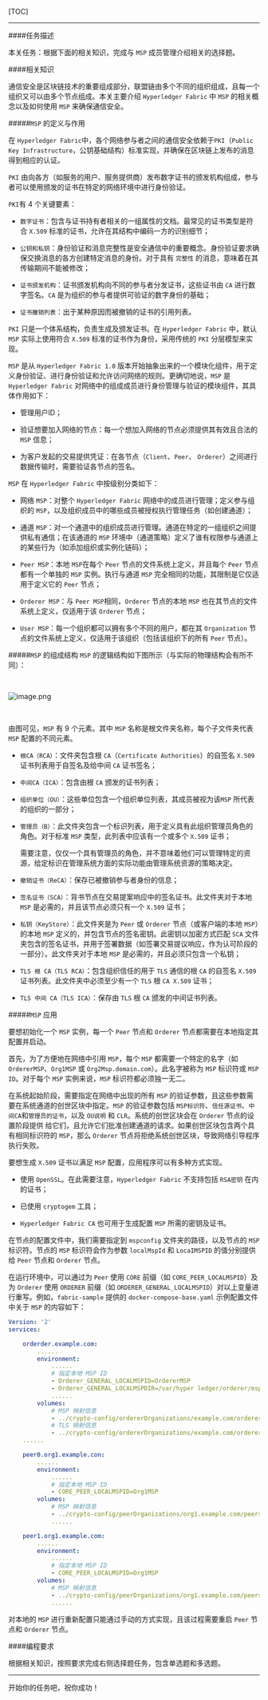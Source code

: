 [TOC]

---

####任务描述

本关任务：根据下面的相关知识，完成与 `MSP` 成员管理介绍相关的选择题。

####相关知识

通信安全是区块链技术的重要组成部分，联盟链由多个不同的组织组成，且每一个组织又可以由多个节点组成。本关主要介绍 `Hyperledger Fabric` 中 `MSP` 的相关概念以及如何使用 `MSP` 来确保通信安全。

#####`MSP` 的定义与作用

在 `Hyperledger Fabric`中，各个网络参与者之间的通信安全依赖于`PKI`（`Public Key Infrastructure`，公钥基础结构）标准实现，并确保在区块链上发布的消息得到相应的认证。

`PKI` 由向各方（如服务的用户、服务提供商）发布数字证书的颁发机构组成，参与者可以使用颁发的证书在特定的网络环境中进行身份验证。

`PKI`有 4 个关键要素：

- `数字证书`：包含与证书持有者相关的一组属性的文档。最常见的证书类型是符合 `X.509` 标准的证书，允许在其结构中编码一方的识别细节；

- `公钥和私钥`：身份验证和消息完整性是安全通信中的重要概念。身份验证要求确保交换消息的各方创建特定消息的身份。对于具有 `完整性` 的消息，意味着在其传输期间不能被修改；

- `证书颁发机构`：证书颁发机构向不同的参与者分发证书，这些证书由 `CA` 进行数字签名。`CA` 是为组织的参与者提供可验证的数字身份的基础；

- `证书撇销列表`：出于某种原因而被撤销的证书的引用列表。

`PKI` 只是一个体系结构，负责生成及颁发证书。在 `Hyperledger Fabric` 中，默认 `MSP` 实际上使用符合 `X.509` 标准的证书作为身份，采用传统的 `PKI` 分层模型来实现。

`MSP` 是从 `Hyperledger Fabric 1.0` 版本开始抽象出来的一个模块化组件，用于定义身份验证、进行身份验证和允许访问网络的规则。更确切地说，`MSP` 是 `Hyperledger Fabric` 对网络中的组成成员进行身份管理与验证的模块组件，其具体作用如下：

- 管理用户ID；

- 验证想要加入网络的节点：每一个想加入网络的节点必须提供其有效且合法的 `MSP` 信息；

- 为客户发起的交易提供凭证：在各节点（`Client`、`Peer`、 `Orderer`）之间进行数据传输时，需要验证各节点的签名。

`MSP` 在 `Hyperledger Fabric` 中按级别分类如下：

- 网络 `MSP`：对整个 `Hyperledger Fabric` 网络中的成员进行管理；定义参与组织的 `MSP`，以及组织成员中的哪些成员被授权执行管理任务（如创建通道）；

- 通道 `MSP`：对一个通道中的组织成员进行管理。通道在特定的一组组织之间提供私有通信；在该通道的 `MSP` 环境中（通道策略）定义了谁有权限参与通道上的某些行为（如添加组织或实例化链码）；

- `Peer MSP`：本地 `MSP`在每个 `Peer` 节点的文件系统上定义，并且每个 `Peer` 节点都有一个单独的 `MSP` 实例。执行与通道 `MSP` 完全相同的功能，其限制是它仅适用于定义它的 `Peer` 节点；

- `Orderer MSP`：与 `Peer MSP`相同，`Orderer` 节点的本地 `MSP` 也在其节点的文件系统上定义，仅适用于该 `Orderer` 节点；

- `User MSP`：每一个组织都可以拥有多个不同的用户，都在其 `Organization` 节点的文件系统上定义，仅适用于该组织（包括该组织下的所有 `Peer` 节点）。

#####`MSP` 的组成结构
`MSP` 的逻辑结构如下图所示（与实际的物理结构会有所不同）：

<br>

![image.png](https://ww1.sinaimg.cn/large/006alGmrgy1gc5hpm3ss1j310m0bgt9d.jpg)

<br>

由图可见，`MSP` 有 9 个元素。其中 `MSP` 名称是根文件夹名称，每个子文件夹代表 `MSP` 配置的不同元素。

- `根CA（RCA）`：文件夹包含根 `CA`（`Certificate Authorities`）的自签名 `X.509` 证书列表用于自签名及给中间 `CA` 证书签名；

- `中间CA（ICA）`：包含由根 `CA` 颁发的证书列表；

- `组织单位（OU）`：这些单位包含一个组织单位列表，其成员被视为该`MSP` 所代表的组织的一部分；

- `管理员（B）`：此文件夹包含一个标识列表，用于定义具有此组织管理员角色的角色。对于标准 `MSP` 类型，此列表中应该有一个或多个 `X.509` 证书；

    需要注意，仅仅一个具有管理员的角色，并不意味着他们可以管理特定的资源，给定标识在管理系统方面的实际功能由管理系统资源的策略决定。

- `撤销证书（ReCA）`：保存已被撤销参与者身份的信息；

- `签名证书（SCA）`：背书节点在交易提案响应中的签名证书。此文件夹对于本地 `MSP` 是必需的，并且该节点必须只有一个 `X.509` 证书；

- `私钥（KeyStore）`：此文件夹是为 `Peer` 或 `Orderer` 节点（或客户端的本地 `MSP`）的本地 `MSP` 定义的，并包含节点的签名密钥。此密钥以加密方式匹配 `SCA` 文件夹包含的签名证书，并用于签署数据（如签署交易提议响应，作为认可阶段的一部分）。此文件夹对于本地 `MSP` 是必需的，并且必须只包含一个私钥；

- `TLS 根 CA（TLS RCA）`：包含组织信任的用于 `TLS` 通信的根 `CA` 的自签名 `X.509` 证书列表。此文件夹中必须至少有一个 `TLS` 根 `CA X.509` 证书；

- `TLS 中间 CA（TLS ICA）`：保存由 `TLS` 根 `CA` 颁发的中间证书列表。

#####`MSP` 应用

要想初始化一个 `MSP` 实例，每一个 `Peer` 节点和 `Orderer` 节点都需要在本地指定其配置并启动。

首先，为了方便地在网络中引用 `MSP`，每个 `MSP` 都需要一个特定的名字（如 `OrdererMSP`、`Org1MSP` 或 `Org2Msp.domain.com`）。此名字被称为 `MSP` 标识符或 `MSP ID`。对于每个 `MSP` 实例来说，`MSP` 标识符都必须独一无二。

在系统起始阶段，需要指定在网络中出现的所有 `MSP` 的验证参数，且这些参数需要在系统通道的创世区块中指定。`MSP` 的验证参数包括 `MSP标识符`、`信任源证书`、`中间CA`和`管理员的证书`，以及 `OU说明` 和 `CLR`。系统的创世区块会在 `Orderer` 节点的设置阶段提供
给它们，且允许它们批准创建通道的请求。如果创世区块包含两个具有相同标识符的 `MSP`，那么 `Orderer` 节点将拒绝系统创世区块，导致网络引导程序执行失败。

要想生成 `X.509` 证书以满足 `MSP` 配置，应用程序可以有多种方式实现。

- 使用 `OpenSSL`。在此需要注意，`Hyperledger Fabric` 不支持包括 `RSA密钥` 在内的证书；

- 已使用 `cryptogem` 工具；

- `Hyperledger Fabric CA` 也可用于生成配置 `MSP` 所需的密钥及证书。

在节点的配置文件中，我们需要指定到 `mspconfig` 文件夹的路径，以及节点的 `MSP` 标识符。节点的 `MSP` 标识符会作为参数 `localMspId` 和 `LocaIMSPID` 的值分别提供给 `Peer` 节点和 `Orderer` 节点。

在运行环境中，可以通过为 `Peer` 使用 `CORE` 前缀（如 `CORE_PEER_LOCALMSPID`）及为 `Orderer` 使用 `ORDERER` 前缀（如 `ORDERER_GENERAL_LOCALMSPID`）对以上变量进行重写。例如，`fabric-sample` 提供的 `docker-compose-base.yaml` 示例配置文件中关于 `MSP` 的内容如下：

```yaml
Version: '2'
services:

    orderder.example.com:
        ......
        environment:
            ......
            # 指定本地 MSP ID
            - Orderer_GENERAL_LOCALMSPID=OrdererMSP
            - Orderer_GENERAL_LOCALMSPDIR=/var/hyper ledger/orderer/msp
            ......
        volumes:
            # MSP 映射信息
            - ../crypto-config/ordererOrganizations/example.com/orderers/orderer.example.com/msp:/var/hyperledger/orderer/msp
            # TLS 映射信息
            - ../crypto-config/ordererOrganizations/example.com/orderers/orderer.example.com/tls:/var/hyperledger/orderer/tls
    ......

    peer0.org1.example.con:
        ......
        environment:
            ......
            # 指定本地 MSP ID
            - CORE_PEER_LOCALMSPID=Org1MSP
        volumes:
            # MSP 映射信息
            - ../crypto-config/peerOrganizations/org1.example.com/peers/peer0.org1.example.com/msp:/etc/hyperledger/fabric/msp
            ......

    peer1.org1.example.com:
        ......
        environment:
            ......
            # 指定本地 MSP ID
            - CORE_PEER_LOCALMSPID=Org1MSP
        volumes:
            # MSP 映射信息
            - ../crypto-config/peerOrganizations/org1.example.com/peers/peer1.org1.example.com/msp:/etc/hyperledger/fabric/msp
            ......
```

对本地的 `MSP` 进行重新配置只能通过手动的方式实现，且该过程需要重启 `Peer` 节点和 `Orderer` 节点。

####编程要求

根据相关知识，按照要求完成右侧选择题任务，包含单选题和多选题。

---
开始你的任务吧，祝你成功！